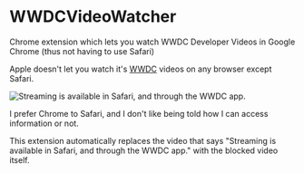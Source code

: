 # WWDCVideoWatcher
Chrome extension which lets you watch WWDC Developer Videos in Google Chrome (thus not having to use Safari)

Apple doesn't let you watch it's [WWDC](https://developer.apple.com/videos/) videos on any browser except Safari.

![Streaming is available in Safari, and through the WWDC app.](WWDCVideoWatcher/blocked_video.tiff "Wtf is this shit?")

I prefer Chrome to Safari, and I don't like being told how I can access information or not.

This extension automatically replaces the video that says "Streaming is available in Safari, and through the WWDC app." with the blocked video itself.

